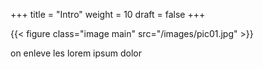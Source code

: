 +++
title = "Intro"
weight = 10
draft = false
+++

{{< figure class="image main" src="/images/pic01.jpg" >}}

on enleve les lorem ipsum dolor
